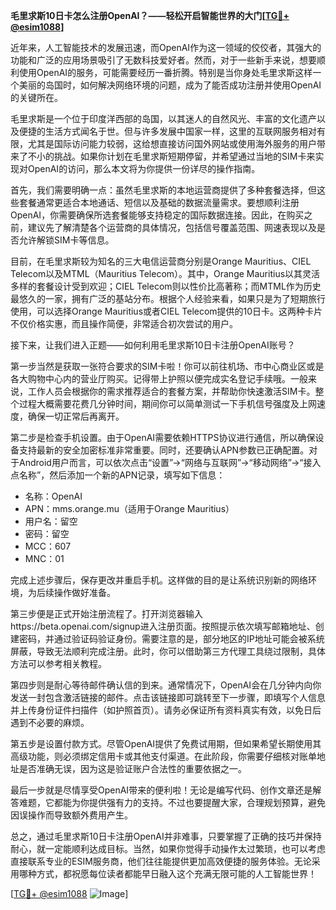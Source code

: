 **毛里求斯10日卡怎么注册OpenAI？——轻松开启智能世界的大门[[TG💪+ @esim1088](https://t.me/s/esim1088)]**

近年来，人工智能技术的发展迅速，而OpenAI作为这一领域的佼佼者，其强大的功能和广泛的应用场景吸引了无数科技爱好者。然而，对于一些新手来说，想要顺利使用OpenAI的服务，可能需要经历一番折腾。特别是当你身处毛里求斯这样一个美丽的岛国时，如何解决网络环境的问题，成为了能否成功注册并使用OpenAI的关键所在。

毛里求斯是一个位于印度洋西部的岛国，以其迷人的自然风光、丰富的文化遗产以及便捷的生活方式闻名于世。但与许多发展中国家一样，这里的互联网服务相对有限，尤其是国际访问能力较弱，这给想直接访问国外网站或使用海外服务的用户带来了不小的挑战。如果你计划在毛里求斯短期停留，并希望通过当地的SIM卡来实现对OpenAI的访问，那么本文将为你提供一份详尽的操作指南。

首先，我们需要明确一点：虽然毛里求斯的本地运营商提供了多种套餐选择，但这些套餐通常更适合本地通话、短信以及基础的数据流量需求。要想顺利注册OpenAI，你需要确保所选套餐能够支持稳定的国际数据连接。因此，在购买之前，建议先了解清楚各个运营商的具体情况，包括信号覆盖范围、网速表现以及是否允许解锁SIM卡等信息。

目前，在毛里求斯较为知名的三大电信运营商分别是Orange Mauritius、CIEL Telecom以及MTML（Mauritius Telecom）。其中，Orange Mauritius以其灵活多样的套餐设计受到欢迎；CIEL Telecom则以性价比高著称；而MTML作为历史最悠久的一家，拥有广泛的基站分布。根据个人经验来看，如果只是为了短期旅行使用，可以选择Orange Mauritius或者CIEL Telecom提供的10日卡。这两种卡片不仅价格实惠，而且操作简便，非常适合初次尝试的用户。

接下来，让我们进入正题——如何利用毛里求斯10日卡注册OpenAI账号？

第一步当然是获取一张符合要求的SIM卡啦！你可以前往机场、市中心商业区或是各大购物中心内的营业厅购买。记得带上护照以便完成实名登记手续哦。一般来说，工作人员会根据你的需求推荐适合的套餐方案，并帮助你快速激活SIM卡。整个过程大概需要花费几分钟时间，期间你可以简单测试一下手机信号强度及上网速度，确保一切正常后再离开。

第二步是检查手机设置。由于OpenAI需要依赖HTTPS协议进行通信，所以确保设备支持最新的安全加密标准非常重要。同时，还要确认APN参数已正确配置。对于Android用户而言，可以依次点击“设置”→“网络与互联网”→“移动网络”→“接入点名称”，然后添加一个新的APN记录，填写如下信息：
- 名称：OpenAI
- APN：mms.orange.mu（适用于Orange Mauritius）
- 用户名：留空
- 密码：留空
- MCC：607
- MNC：01

完成上述步骤后，保存更改并重启手机。这样做的目的是让系统识别新的网络环境，为后续操作做好准备。

第三步便是正式开始注册流程了。打开浏览器输入https://beta.openai.com/signup进入注册页面。按照提示依次填写邮箱地址、创建密码，并通过验证码验证身份。需要注意的是，部分地区的IP地址可能会被系统屏蔽，导致无法顺利完成注册。此时，你可以借助第三方代理工具绕过限制，具体方法可以参考相关教程。

第四步则是耐心等待邮件确认信的到来。通常情况下，OpenAI会在几分钟内向你发送一封包含激活链接的邮件。点击该链接即可跳转至下一步骤，即填写个人信息并上传身份证件扫描件（如护照首页）。请务必保证所有资料真实有效，以免日后遇到不必要的麻烦。

第五步是设置付款方式。尽管OpenAI提供了免费试用期，但如果希望长期使用其高级功能，则必须绑定信用卡或其他支付渠道。在此阶段，你需要仔细核对账单地址是否准确无误，因为这是验证账户合法性的重要依据之一。

最后一步就是尽情享受OpenAI带来的便利啦！无论是编写代码、创作文章还是解答难题，它都能为你提供强有力的支持。不过也要提醒大家，合理规划预算，避免因误操作而导致额外费用产生。

总之，通过毛里求斯10日卡注册OpenAI并非难事，只要掌握了正确的技巧并保持耐心，就一定能顺利达成目标。当然，如果你觉得手动操作太过繁琐，也可以考虑直接联系专业的ESIM服务商，他们往往能提供更加高效便捷的服务体验。无论采用哪种方式，都祝愿每位读者都能早日融入这个充满无限可能的人工智能世界！

[[TG💪+ @esim1088](https://t.me/s/esim1088) ![Image](https://i.postimg.cc/4NQfJmqS/Snipaste-2025-05-13-00-14-12.png)]